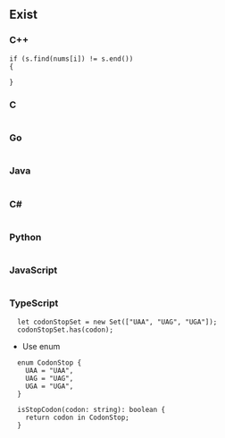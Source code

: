 ## Exist
### C++
```
if (s.find(nums[i]) != s.end())
{
  
}

```
### C
```

```

### Go
```
```
### Java
```

```


### C#
```  

```
### Python
```

```


### JavaScript
```
```
### TypeScript
```
  let codonStopSet = new Set(["UAA", "UAG", "UGA"]);
  codonStopSet.has(codon);
```
- Use enum
```
  enum CodonStop {
    UAA = "UAA",
    UAG = "UAG",
    UGA = "UGA",
  }

  isStopCodon(codon: string): boolean {
    return codon in CodonStop;
  }
```
